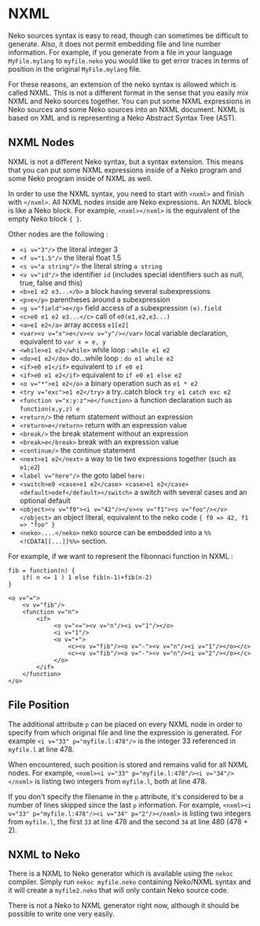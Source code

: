 # NXML

Neko sources syntax is easy to read, though can sometimes be difficult to generate. Also, it does not permit embedding file and line number information. For example, if you generate from a file in your language `MyFile.mylang` to `myfile.neko` you would like to get error traces in terms of position in the original `MyFile.mylang` file.

For these reasons, an extension of the neko syntax is allowed which is called NXML. This is not a different format in the sense that you easily mix NXML and Neko sources together. You can put some NXML expressions in Neko sources and some Neko sources into an NXML document. NXML is based on XML and is representing a Neko Abstract Syntax Tree (AST).

## NXML Nodes

NXML is not a different Neko syntax, but a syntax extension. This means that you can put some NXML expressions inside of a Neko program and some Neko program inside of NXML as well.

In order to use the NXML syntax, you need to start with `<nxml>` and finish with `</nxml>`. All NXML nodes inside are Neko expressions. An NXML block is like a Neko block. For example, `<nxml></nxml>` is the equivalent of the empty Neko block `{ }`.

Other nodes are the following :

- `<i v="3"/>` the literal integer 3
- `<f v="1.5"/>` the literal float 1.5
- `<s v="a string"/>` the literal string `a string`
- `<v v="id"/>` the identifier `id` (includes special identifiers such as null, true, false and this)
- `<b>e1 e2 e3...</b>` a block having several subexpressions
- `<p>e</p>` parentheses around a subexpression
- `<g v="field">e</g>` field access of a subexpression `(e).field`
- `<c>e0 e1 e2 e3...</c>` call of `e0(e1,e2,e3...)`
- `<a>e1 e2</a>` array access `e1[e2]`
- `<var><v v="x">e</v><v v="y"/></var>` local variable declaration, equivalent to `var x = e, y`
- `<while>e1 e2</while>` while loop : `while e1 e2`
- `<do>e1 e2</do>` do...while loop : `do e1 while e2`
- `<if>e0 e1</if>` equivalent to `if e0 e1`
- `<if>e0 e1 e2</if>` equivalent to `if e0 e1 else e2`
- `<o v="*">e1 e2</o>` a binary operation such as `e1 * e2`
- `<try v="exc">e1 e2</try>` a try..catch block `try e1 catch exc e2`
- `<function v="x:y:z">e</function>` a function declaration such as `function(x,y,z) e`
- `<return/>` the return statement without an expression
- `<return>e</return>` return with an expression value
- `<break/>` the break statement without an expression
- `<break>e</break>` break with an expression value
- `<continue/>` the continue statement
- `<next>e1 e2</next>` a way to tie two expressions together (such as `e1;e2`)
- `<label v="here"/>` the goto label `here:`
- `<switch>e0 <case>e1 e2</case> <case>e1 e2</case> <default>edef</default></switch>` a switch with several cases and an optional default
- `<object><v v="f0"><i v="42"/></v><v v="f1"><s v="foo"/></v></object>` an object literal, equivalent to the neko code `{ f0 => 42, f1 => "foo" }`
- `<neko>....</neko>` neko source can be embedded into a `%%<!CDATA[[...]]%%>` section.

For example, if we want to represent the fibonnaci function in NXML :

```neko
fib = function(n) {
    if( n <= 1 ) 1 else fib(n-1)+fib(n-2)
}
```

```
<o v="=">
    <v v="fib"/>
    <function v="n">
        <if>
             <o v="<="><v v="n"/><i v="1"/></o>
             <i v="1"/>
             <o v="+">
                 <c><v v="fib"/><o v="-"><v v="n"/><i v="1"/></o></c>
                 <c><v v="fib"/><o v="-"><v v="n"/><i v="2"/></o></c>
             </o>
        </if>
    </function>
</o>
```

## File Position

The additional attribute `p` can be placed on every NXML node in order to specify from which original file and line the expression is generated. For example `<i v="33" p="myfile.l:478"/>` is the integer 33 referenced in `myfile.l` at line 478.

When encountered, such position is stored and remains valid for all NXML nodes. For example, `<nxml><i v="33" p="myfile.l:478"/><i v="34"/></nxml>` is listing two integers from `myfile.l`, both at line 478.

If you don't specify the filename in the `p` attribute, it's considered to be a number of lines skipped since the last `p` information. For example, `<nxml><i v="33" p="myfile.l:478"/><i v="34" p="2"/></nxml>` is listing two integers from `myfile.l`, the first `33` at line 478 and the second `34` at line 480 (478 + 2).

## NXML to Neko

There is a NXML to Neko generator which is available using the `nekoc` compiler. Simply run `nekoc myfile.neko` containing Neko/NXML syntax and it will create a `myfile2.neko` that will only contain Neko source code.

There is not a Neko to NXML generator right now, although it should be possible to write one very easily.